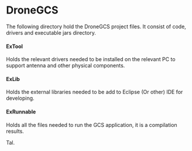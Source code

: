 # DroneGCS

The following directory hold the DroneGCS project files.
It consist of code, drivers and executable jars directory.

#### ExTool
Holds the relevant drivers needed to be installed on the relevant PC to support antenna and other physical components.
#### ExLib
Holds the external libraries needed to be add to Eclipse (Or other) IDE for developing.
#### ExRunnable
Holds all the files needed to run the GCS application, it is a compilation results.

Tal.
